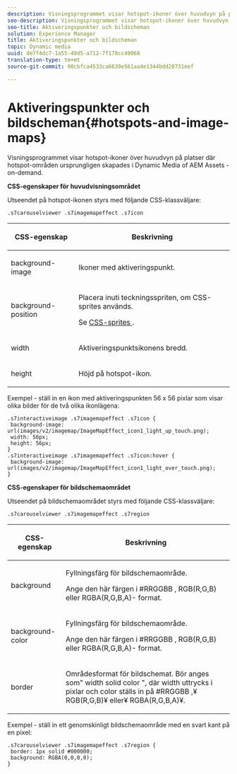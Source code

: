 ```yaml
---
description: Visningsprogrammet visar hotspot-ikoner över huvudvyn på platser där hotspot-områden ursprungligen skapades i Dynamic Media of AEM Assets - on-demand.
seo-description: Visningsprogrammet visar hotspot-ikoner över huvudvyn på platser där hotspot-områden ursprungligen skapades i Dynamic Media of AEM Assets - on-demand.
seo-title: Aktiveringspunkter och bildscheman
solution: Experience Manager
title: Aktiveringspunkter och bildscheman
topic: Dynamic media
uuid: de7f4dc7-1a55-49d5-a712-7f178cc49068
translation-type: tm+mt
source-git-commit: 90cbfca4533ca6639e561aa4e1344bdd20731eef

---
```



# Aktiveringspunkter och bildscheman{#hotspots-and-image-maps}

Visningsprogrammet visar hotspot-ikoner över huvudvyn på platser där hotspot-områden ursprungligen skapades i Dynamic Media of AEM Assets - on-demand.

<!--<a id="section_061E550C1C1D4DB2BD663A898895B38C"></a>-->

**CSS-egenskaper för huvudvisningsområdet**

Utseendet på hotspot-ikonen styrs med följande CSS-klassväljare:

```
.s7carouselviewer .s7imagemapeffect .s7icon
```

<table id="table_94EE3F5BBE4547C0B4943471CEE7EDE4"> 
 <thead> 
  <tr> 
   <th colname="col1" class="entry"> <p> CSS-egenskap </p> </th> 
   <th colname="col2" class="entry"> <p>Beskrivning </p> </th> 
  </tr> 
 </thead>
 <tbody> 
  <tr> 
   <td colname="col1"> <p> <span class="codeph"> background-image </span> </p> </td> 
   <td colname="col2"> <p>Ikoner med aktiveringspunkt. </p> </td> 
  </tr> 
  <tr> 
   <td colname="col1"> <p> <span class="codeph"> background-position </span> </p> </td> 
   <td colname="col2"> <p>Placera inuti teckningsspriten, om CSS-sprites används. </p> <p>Se <a href="../../../c-html5-aem-asset-viewers/c-html5-aem-interactive-images/c-html5-aem-interactive-image-customizingviewer/c-html5-aem-interactive-image-customizingviewer.md#section-9b6d8d601cb441d08214dada7bb4eddc" format="dita" scope="local"> CSS-sprites </a>. </p> </td> 
  </tr> 
  <tr> 
   <td colname="col1"> <p> <span class="codeph"> width </span> </p> </td> 
   <td colname="col2"> <p>Aktiveringspunktsikonens bredd. </p> </td> 
  </tr> 
  <tr> 
   <td colname="col1"> <p> <span class="codeph"> height </span> </p> </td> 
   <td colname="col2"> <p>Höjd på hotspot-ikon. </p> </td> 
  </tr> 
 </tbody> 
</table>

Exempel - ställ in en ikon med aktiveringspunkten 56 x 56 pixlar som visar olika bilder för de två olika ikonlägena:

```
.s7interactiveimage .s7imagemapeffect .s7icon { 
 background-image: url(images/v2/imagemap/ImageMapEffect_icon1_light_up_touch.png); 
 width: 56px; 
 height: 56px; 
} 
.s7interactiveimage .s7imagemapeffect .s7icon:hover { 
 background-image: url(images/v2/imagemap/ImageMapEffect_icon1_light_over_touch.png); 
}
```

<!--<a id="section_26D0B8444D1F42D493793FF54968C0B9"></a>-->

**CSS-egenskaper för bildschemaområdet**

Utseendet på bildschemaområdet styrs med följande CSS-klassväljare:

`.s7carouselviewer .s7imagemapeffect .s7region`

<table id="table_DAE7A78AA4A74DC78B2D94F29E8E236B"> 
 <thead> 
  <tr> 
   <th colname="col1" class="entry"> <p> CSS-egenskap </p> </th> 
   <th colname="col2" class="entry"> <p>Beskrivning </p> </th> 
  </tr> 
 </thead>
 <tbody> 
  <tr> 
   <td colname="col1"> <p> <span class="codeph"> background </span> </p> </td> 
   <td colname="col2"> <p>Fyllningsfärg för bildschemaområde. </p> <p>Ange den här färgen i <span class="codeph"> #RRGGBB </span>, <span class="codeph"> RGB(R,G,B) </span>eller <span class="codeph"> RGBA(R,G,B,A)- </span> format. </p> </td> 
  </tr> 
  <tr> 
   <td colname="col1"> <p> <span class="codeph"> background-color </span> </p> </td> 
   <td colname="col2"> <p>Fyllningsfärg för bildschemaområde. </p> <p>Ange den här färgen i <span class="codeph"> #RRGGBB </span>, <span class="codeph"> RGB(R,G,B) </span>eller <span class="codeph"> RGBA(R,G,B,A)- </span> format. </p> </td> 
  </tr> 
  <tr> 
   <td colname="col1"> <p> <span class="codeph"> border </span> </p> </td> 
   <td colname="col2"> <p> Områdesformat för bildschemat. Bör anges som" <span class="codeph"> width </span><span class="codeph"> solid color </span>", där <span class="codeph"> width </span> uttrycks i pixlar och color <span class="codeph"> ställs in på </span> #RRGGBB <span class="codeph"> </span><span class="codeph"> </span><span class="codeph"> </span>,¥ RGB(R,G,B)¥ eller¥ RGBA(R,G,B,A)¥. </p> </td> 
  </tr> 
 </tbody> 
</table>

Exempel - ställ in ett genomskinligt bildschemaområde med en svart kant på en pixel:

```
.s7carouselviewer .s7imagemapeffect .s7region { 
 border: 1px solid #000000; 
 background: RGBA(0,0,0,0);  
}
```

